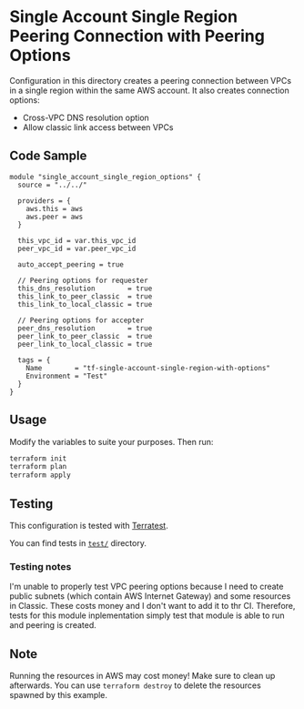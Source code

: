 # Single Account Single Region Peering Connection with Peering Options

Configuration in this directory creates a peering connection between VPCs in a single region within the same AWS account. It also creates connection options:

* Cross-VPC DNS resolution option
* Allow classic link access between VPCs

## Code Sample

```
module "single_account_single_region_options" {
  source = "../../"

  providers = {
    aws.this = aws
    aws.peer = aws
  }

  this_vpc_id = var.this_vpc_id
  peer_vpc_id = var.peer_vpc_id

  auto_accept_peering = true

  // Peering options for requester
  this_dns_resolution        = true
  this_link_to_peer_classic  = true
  this_link_to_local_classic = true

  // Peering options for accepter
  peer_dns_resolution        = true
  peer_link_to_peer_classic  = true
  peer_link_to_local_classic = true

  tags = {
    Name        = "tf-single-account-single-region-with-options"
    Environment = "Test"
  }
}
```

## Usage

Modify the variables to suite your purposes. Then run:

```bash
terraform init
terraform plan
terraform apply
```

## Testing

This configuration is tested with [Terratest](https://github.com/gruntwork-io/terratest).

You can find tests in [`test/`](../../test) directory.

### Testing notes

I'm unable to properly test VPC peering options because I need to create public subnets (which contain AWS Internet Gateway) and some resources in Classic. These costs money and I don't want to add it to thr CI. Therefore, tests for this module inplementation simply test that module is able to run and peering is created.

## Note

Running the resources in AWS may cost money! Make sure to clean up afterwards. You can use `terraform destroy` to delete the resources spawned by this example.
